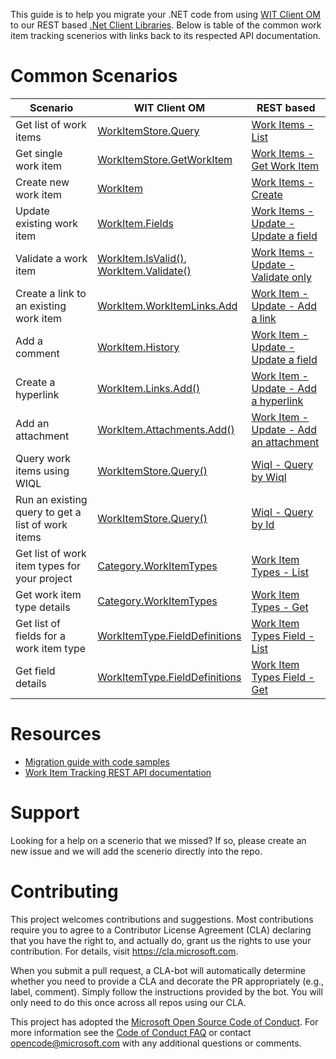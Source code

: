 
This guide is to help you migrate your .NET code from using [WIT Client OM](https://www.nuget.org/packages/Microsoft.TeamFoundationServer.ExtendedClient) to our REST based [.Net Client Libraries](https://docs.microsoft.com/en-us/azure/devops/integrate/concepts/dotnet-client-libraries?view=azure-devops). Below is table of the common work item tracking scenerios with links back to its respected API documentation.

# Common Scenarios

| Scenario                                          | WIT Client OM                                                                                                                                                                                                                                                         | REST based                                                                                                                                                            |
| ------------------------------------------------- | --------------------------------------------------------------------------------------------------------------------------------------------------------------------------------------------------------------------------------------------------------------------- | --------------------------------------------------------------------------------------------------------------------------------------------------------------------- |
| Get list of work items                            | [WorkItemStore.Query](https://docs.microsoft.com/en-us/previous-versions/visualstudio/visual-studio-2013/bb140399%28v%3dvs.120%29)                                                                                                                                    | [Work Items - List](https://docs.microsoft.com/en-us/rest/api/azure/devops/wit/work%20items/list?view=azure-devops-rest-5.0)                                          |
| Get single work item                              | [WorkItemStore.GetWorkItem](https://docs.microsoft.com/en-us/previous-versions/visualstudio/visual-studio-2013/bb140391%28v%3dvs.120%29)                                                                                                                              | [Work Items - Get Work Item](https://docs.microsoft.com/en-us/rest/api/azure/devops/wit/work%20items/get%20work%20item?view=azure-devops-rest-5.0)                    |
| Create new work item                              | [WorkItem](<https://docs.microsoft.com/en-us/previous-versions/visualstudio/visual-studio-2013/bb179831(v%3dvs.120)>)                                                                                                                                                 | [Work Items - Create](https://docs.microsoft.com/en-us/rest/api/azure/devops/wit/work%20items/create?view=azure-devops-rest-5.0)                                      |
| Update existing work item                         | [WorkItem.Fields](<https://docs.microsoft.com/en-us/previous-versions/visualstudio/visual-studio-2013/bb164805(v%3dvs.120)>)                                                                                                                                          | [Work Items - Update - Update a field](https://docs.microsoft.com/en-us/rest/api/azure/devops/wit/work%20items/update?view=azure-devops-rest-5.0#update_a_field)      |
| Validate a work item                              | [WorkItem.IsValid()](<https://docs.microsoft.com/en-us/previous-versions/visualstudio/visual-studio-2013/bb140421(v%3dvs.120)>),<br/>[WorkItem.Validate()](<https://docs.microsoft.com/en-us/previous-versions/visualstudio/visual-studio-2013/bb140427(v%3dvs.120)>) | [Work Items - Update - Validate only](https://docs.microsoft.com/en-us/rest/api/azure/devops/wit/work%20items/update?view=azure-devops-rest-5.0#validate_only_update) |
| Create a link to an existing work item            | [WorkItem.WorkItemLinks.Add](<https://docs.microsoft.com/en-us/previous-versions/visualstudio/visual-studio-2013/bb140132(v%3dvs.120)>)                                                                                                                               | [Work Item - Update - Add a link](https://docs.microsoft.com/en-us/rest/api/azure/devops/wit/work%20items/update?view=azure-devops-rest-5.0#add_a_link)               |
| Add a comment                                     | [WorkItem.History](<https://docs.microsoft.com/en-us/previous-versions/visualstudio/visual-studio-2013/bb164807(v%3dvs.120)>)                                                                                                                                         | [Work Item - Update - Update a field](https://docs.microsoft.com/en-us/rest/api/azure/devops/wit/work%20items/update?view=azure-devops-rest-5.0#update_a_field)       |
| Create a hyperlink                                | [WorkItem.Links.Add()](https://docs.microsoft.com/en-us/previous-versions/visualstudio/visual-studio-2013/bb140133%28v%3dvs.120%29)                                                                                                                                   | [Work Item - Update - Add a hyperlink](https://docs.microsoft.com/en-us/rest/api/azure/devops/wit/work%20items/update?view=azure-devops-rest-5.0#add_a_hyperlink)     |
| Add an attachment                                 | [WorkItem.Attachments.Add()](https://docs.microsoft.com/en-us/previous-versions/visualstudio/visual-studio-2013/bb164795%28v%3dvs.120%29)                                                                                                                             | [Work Item - Update - Add an attachment](https://docs.microsoft.com/en-us/rest/api/azure/devops/wit/work%20items/update?view=azure-devops-rest-5.0#add_an_attachment) |
| Query work items using WIQL                       | [WorkItemStore.Query()](https://docs.microsoft.com/en-us/previous-versions/visualstudio/visual-studio-2013/bb140399%28v%3dvs.120%29)                                                                                                                                  | [Wiql - Query by Wiql](https://docs.microsoft.com/en-us/rest/api/azure/devops/wit/wiql/query%20by%20wiql?view=azure-devops-rest-5.0)                                  |
| Run an existing query to get a list of work items | [WorkItemStore.Query()](https://docs.microsoft.com/en-us/previous-versions/visualstudio/visual-studio-2013/bb140399%28v%3dvs.120%29)                                                                                                                                  | [Wiql - Query by Id](https://docs.microsoft.com/en-us/rest/api/azure/devops/wit/wiql/query%20by%20id?view=azure-devops-rest-5.0)                                      |
| Get list of work item types for your project      | [Category.WorkItemTypes](https://docs.microsoft.com/en-us/previous-versions/visualstudio/visual-studio-2013/ff733906%28v%3dvs.120%29)                                                                                                                                 | [Work Item Types - List](https://docs.microsoft.com/en-us/rest/api/azure/devops/wit/work%20item%20types/list?view=azure-devops-rest-5.1)                              |
| Get work item type details                        | [Category.WorkItemTypes](https://docs.microsoft.com/en-us/previous-versions/visualstudio/visual-studio-2013/ff733906%28v%3dvs.120%29)                                                                                                                                 | [Work Item Types - Get](https://docs.microsoft.com/en-us/rest/api/azure/devops/wit/work%20item%20types/get?view=azure-devops-rest-5.0)                                |
| Get list of fields for a work item type           | [WorkItemType.FieldDefinitions](https://docs.microsoft.com/en-us/previous-versions/visualstudio/visual-studio-2013/bb164788%28v%3dvs.120%29)                                                                                                                          | [Work Item Types Field - List](https://docs.microsoft.com/en-us/rest/api/azure/devops/wit/work%20item%20types%20field/list?view=azure-devops-rest-5.0)                |
| Get field details                                 | [WorkItemType.FieldDefinitions](https://docs.microsoft.com/en-us/previous-versions/visualstudio/visual-studio-2013/bb164788%28v%3dvs.120%29)                                                                                                                          | [Work Item Types Field - Get](https://docs.microsoft.com/en-us/rest/api/azure/devops/wit/work%20item%20types%20field/get?view=azure-devops-rest-5.0)                  |

# Resources

- [Migration guide with code samples](https://github.com/Microsoft/azure-devops-wit-client-om-migration-guide)
- [Work Item Tracking REST API documentation](https://docs.microsoft.com/en-us/rest/api/azure/devops/wit/?view=azure-devops-rest-5.0)

# Support

Looking for a help on a scenerio that we missed? If so, please create an new issue and we will add the scenerio directly into the repo.

# Contributing

This project welcomes contributions and suggestions.  Most contributions require you to agree to a
Contributor License Agreement (CLA) declaring that you have the right to, and actually do, grant us
the rights to use your contribution. For details, visit https://cla.microsoft.com.

When you submit a pull request, a CLA-bot will automatically determine whether you need to provide
a CLA and decorate the PR appropriately (e.g., label, comment). Simply follow the instructions
provided by the bot. You will only need to do this once across all repos using our CLA.

This project has adopted the [Microsoft Open Source Code of Conduct](https://opensource.microsoft.com/codeofconduct/).
For more information see the [Code of Conduct FAQ](https://opensource.microsoft.com/codeofconduct/faq/) or
contact [opencode@microsoft.com](mailto:opencode@microsoft.com) with any additional questions or comments.
